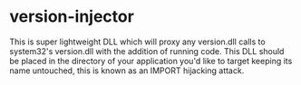 # version-injector

This is super lightweight DLL which will proxy any version.dll calls to system32's version.dll with the addition of running code.
This DLL should be placed in the directory of your application you'd like to target keeping its name untouched, this is known as an IMPORT hijacking attack.
